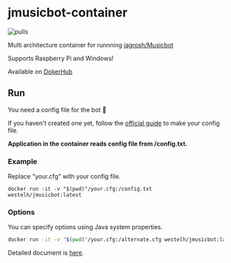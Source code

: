 # jmusicbot-container
![pulls](https://img.shields.io/docker/pulls/westelh/jmusicbot)


Multi architecture container for runnning [jagrosh/Musicbot](https://github.com/jagrosh/MusicBot)

Supports Raspberry Pi and Windows!

Available on [DokerHub](https://hub.docker.com/repository/docker/westelh/jmusicbot)

## Run
You need a config file for the bot 📑

If you haven't created one yet, follow the [official guide](https://jmusicbot.com/setup/) to make your config file.


**Application in the container reads config file from /config.txt.**

### Example
Replace "your.cfg" with your config file.

`docker run -it -v "$(pwd)"/your.cfg:/config.txt westelh/jmusicbot:latest`

### Options
You can specify options using Java system properties.

```bash
docker run -it -v "$(pwd)"/your.cfg:/alternate.cfg westelh/jmusicbot:latest -Dconfig=alternate.cfg
```

Detailed document is [here](https://jmusicbot.com/advanced-config).
 





